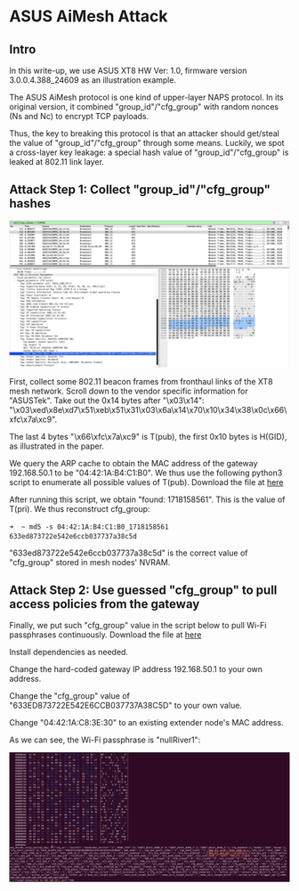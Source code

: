 # ASUS AiMesh Attack
## Intro
In this write-up, we use ASUS XT8 HW Ver: 1.0, firmware version 3.0.0.4.388_24609 as an illustration example. 

The ASUS AiMesh protocol is one kind of upper-layer NAPS protocol. In its original version, it combined "group_id"/"cfg_group" with random nonces (Ns and Nc) to encrypt TCP payloads.

Thus, the key to breaking this protocol is that an attacker should get/steal the value of "group_id"/"cfg_group" through some means. Luckily, we spot a cross-layer key leakage: a special hash value of "group_id"/"cfg_group" is leaked at 802.11 link layer. 

## Attack Step 1: Collect "group_id"/"cfg_group" hashes

![](./cfg_group_leak.png)

First, collect some 802.11 beacon frames from fronthaul links of the XT8 mesh network. Scroll down to the vendor specific information for "ASUSTek". Take out the 0x14 bytes after "\x03\x14": "\x03\xed\x8e\xd7\x51\xeb\x51\x31\x03\x6a\x14\x70\x10\x34\x38\x0c\x66\xfc\x7a\xc9".

The last 4 bytes "\x66\xfc\x7a\xc9" is T(pub), the first 0x10 bytes is H(GID), as illustrated in the paper. 

We query the ARP cache to obtain the MAC address of the gateway 192.168.50.1 to be "04:42:1A:B4:C1:B0". We thus use the following python3 script to enumerate all possible values of T(pub). Download the file at [here](./compute_Tpri.py)

After running this script, we obtain "found: 1718158561". This is the value of T(pri). We thus reconstruct cfg_group:

`➜  ~ md5 -s 04:42:1A:B4:C1:B0_1718158561
633ed873722e542e6ccb037737a38c5d`

"633ed873722e542e6ccb037737a38c5d" is the correct value of "cfg_group" stored in mesh nodes' NVRAM.  

## Attack Step 2: Use guessed "cfg_group" to pull access policies from the gateway
Finally, we put such "cfg_group" value in the script below to pull Wi-Fi passphrases continuously. Download the file at [here](./asus_pull_wifi_passphrase.py)

Install dependencies as needed. 

Change the hard-coded gateway IP address 192.168.50.1 to your own address. 

Change the "cfg_group" value of "633ED873722E542E6CCB037737A38C5D" to your own value. 

Change "04:42:1A:C8:3E:30" to an existing extender node's MAC address. 

As we can see, the Wi-Fi passphrase is "nullRiver1":

![](./asus_pull_passphrase_result.png)

